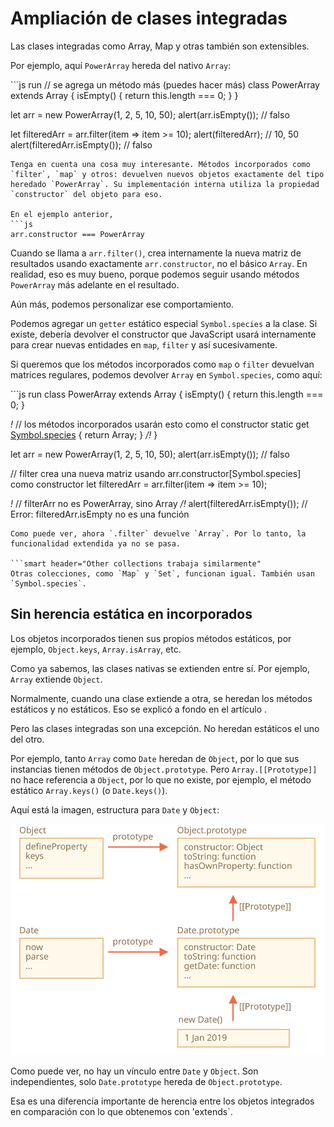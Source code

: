 # Ampliación de clases integradas

Las clases integradas como Array, Map y otras también son extensibles.

Por ejemplo, aquí `PowerArray` hereda del nativo `Array`:

\`\`\`js run // se agrega un método más \(puedes hacer más\) class PowerArray extends Array { isEmpty\(\) { return this.length === 0; } }

let arr = new PowerArray\(1, 2, 5, 10, 50\); alert\(arr.isEmpty\(\)\); // falso

let filteredArr = arr.filter\(item =&gt; item &gt;= 10\); alert\(filteredArr\); // 10, 50 alert\(filteredArr.isEmpty\(\)\); // falso

```text
Tenga en cuenta una cosa muy interesante. Métodos incorporados como `filter`, `map` y otros: devuelven nuevos objetos exactamente del tipo heredado `PowerArray`. Su implementación interna utiliza la propiedad `constructor` del objeto para eso.

En el ejemplo anterior,
```js
arr.constructor === PowerArray
```

Cuando se llama a `arr.filter()`, crea internamente la nueva matriz de resultados usando exactamente `arr.constructor`, no el básico `Array`. En realidad, eso es muy bueno, porque podemos seguir usando métodos `PowerArray` más adelante en el resultado.

Aún más, podemos personalizar ese comportamiento.

Podemos agregar un `getter` estático especial `Symbol.species` a la clase. Si existe, debería devolver el constructor que JavaScript usará internamente para crear nuevas entidades en `map`, `filter` y así sucesivamente.

Si queremos que los métodos incorporados como `map` o `filter` devuelvan matrices regulares, podemos devolver `Array` en `Symbol.species`, como aquí:

\`\`\`js run class PowerArray extends Array { isEmpty\(\) { return this.length === 0; }

_!_ // los métodos incorporados usarán esto como el constructor static get [Symbol.species](article.md) { return Array; } _/!_ }

let arr = new PowerArray\(1, 2, 5, 10, 50\); alert\(arr.isEmpty\(\)\); // falso

// filter crea una nueva matriz usando arr.constructor\[Symbol.species\] como constructor let filteredArr = arr.filter\(item =&gt; item &gt;= 10\);

_!_ // filterArr no es PowerArray, sino Array _/!_ alert\(filteredArr.isEmpty\(\)\); // Error: filteredArr.isEmpty no es una función

```text
Como puede ver, ahora `.filter` devuelve `Array`. Por lo tanto, la funcionalidad extendida ya no se pasa.

```smart header="Other collections trabaja similarmente"
Otras colecciones, como `Map` y `Set`, funcionan igual. También usan `Symbol.species`.
```

## Sin herencia estática en incorporados

Los objetos incorporados tienen sus propios métodos estáticos, por ejemplo, `Object.keys`, `Array.isArray`, etc.

Como ya sabemos, las clases nativas se extienden entre sí. Por ejemplo, `Array` extiende `Object`.

Normalmente, cuando una clase extiende a otra, se heredan los métodos estáticos y no estáticos. Eso se explicó a fondo en el artículo .

Pero las clases integradas son una excepción. No heredan estáticos el uno del otro.

Por ejemplo, tanto `Array` como `Date` heredan de `Object`, por lo que sus instancias tienen métodos de `Object.prototype`. Pero `Array.[[Prototype]]` no hace referencia a `Object`, por lo que no existe, por ejemplo, el método estático `Array.keys()` \(o `Date.keys()`\).

Aquí está la imagen, estructura para `Date` y `Object`:

![](../../../.gitbook/assets/object-date-inheritance.svg)

Como puede ver, no hay un vínculo entre `Date` y `Object`. Son independientes, solo `Date.prototype` hereda de `Object.prototype`.

Esa es una diferencia importante de herencia entre los objetos integrados en comparación con lo que obtenemos con 'extends\`.

